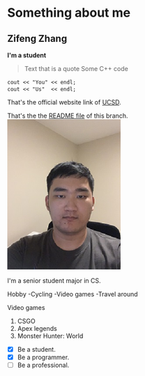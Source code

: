 # Something about me #
## Zifeng Zhang ##
**I'm a student**
> Text that is a quote
Some C++ code
```
cout << "You" << endl;
cout << "Us"  << endl;
```

That's the official website link of [UCSD](https://ucsd.edu/).

That's the the [README file](./README.md) of this branch.
![That's me!](./me.jpg)

I'm a senior student major in CS.

Hobby
-Cycling
-Video games
-Travel around

Video games
1. CSGO
2. Apex legends
3. Monster Hunter: World

-[x] Be a student.
-[x] Be a programmer.
-[ ] Be a professional.
